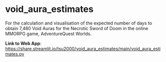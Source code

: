 # void_aura_estimates

For the calculation and visualisation of the expected number of days to obtain 7,480 Void Auras for the Necrotic Sword of Doom in the online MMORPG game, AdventureQuest Worlds.

**Link to Web App**: https://share.streamlit.io/tsu2000/void_aura_estimates/main/void_aura_estimates.py
